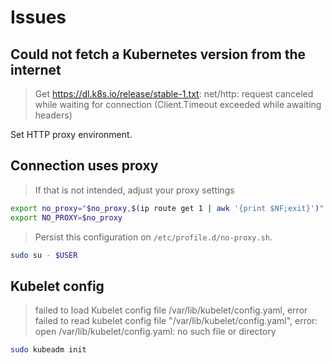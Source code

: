 # Issues

## Could not fetch a Kubernetes version from the internet

> Get https://dl.k8s.io/release/stable-1.txt: net/http: request canceled while waiting for connection (Client.Timeout exceeded while awaiting headers)

Set HTTP proxy environment.

## Connection uses proxy

> If that is not intended, adjust your proxy settings

```sh
export no_proxy="$no_proxy,$(ip route get 1 | awk '{print $NF;exit}')"
export NO_PROXY=$no_proxy
```

> Persist this configuration on `/etc/profile.d/no-proxy.sh`.

```sh
sudo su - $USER
```

## Kubelet config

> failed to load Kubelet config file /var/lib/kubelet/config.yaml, error failed to read kubelet config file "/var/lib/kubelet/config.yaml", error: open /var/lib/kubelet/config.yaml: no such file or directory

```sh
sudo kubeadm init
```

